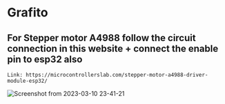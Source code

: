# Grafito

 ## For Stepper motor A4988 follow the circuit connection in this website + connect the enable pin to esp32 also
    Link: https://microcontrollerslab.com/stepper-motor-a4988-driver-module-esp32/
    
    
![Screenshot from 2023-03-10 23-41-21](https://user-images.githubusercontent.com/58898884/224392371-c8732234-b353-48e0-830c-b332b45cc6ea.png)
